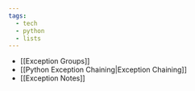 ```yaml
---
tags:
  - tech
  - python
  - lists
---
```


- [[Exception Groups]]
- [[Python Exception Chaining|Exception Chaining]]
- [[Exception Notes]]